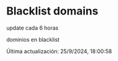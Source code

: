 # Blacklist domains

update cada 6 horas

dominios en blacklist

Última actualización: 25/9/2024, 18:00:58